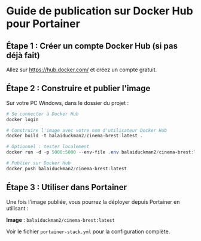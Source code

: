 # Guide de publication sur Docker Hub pour Portainer

## Étape 1 : Créer un compte Docker Hub (si pas déjà fait)

Allez sur https://hub.docker.com/ et créez un compte gratuit.

## Étape 2 : Construire et publier l'image

Sur votre PC Windows, dans le dossier du projet :

```powershell
# Se connecter à Docker Hub
docker login

# Construire l'image avec votre nom d'utilisateur Docker Hub
docker build -t balaiduckman2/cinema-brest:latest .

# Optionnel : tester localement
docker run -d -p 5000:5000 --env-file .env balaiduckman2/cinema-brest:latest

# Publier sur Docker Hub
docker push balaiduckman2/cinema-brest:latest
```

## Étape 3 : Utiliser dans Portainer

Une fois l'image publiée, vous pourrez la déployer depuis Portainer en utilisant :

**Image** : `balaiduckman2/cinema-brest:latest`

Voir le fichier `portainer-stack.yml` pour la configuration complète.
